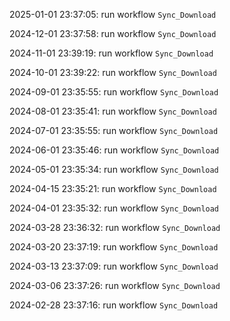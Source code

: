 2025-01-01 23:37:05: run workflow `Sync_Download` 

2024-12-01 23:37:58: run workflow `Sync_Download` 

2024-11-01 23:39:19: run workflow `Sync_Download` 

2024-10-01 23:39:22: run workflow `Sync_Download` 

2024-09-01 23:35:55: run workflow `Sync_Download` 

2024-08-01 23:35:41: run workflow `Sync_Download` 

2024-07-01 23:35:55: run workflow `Sync_Download` 

2024-06-01 23:35:46: run workflow `Sync_Download` 

2024-05-01 23:35:34: run workflow `Sync_Download` 

2024-04-15 23:35:21: run workflow `Sync_Download` 

2024-04-01 23:35:32: run workflow `Sync_Download` 

2024-03-28 23:36:32: run workflow `Sync_Download` 

2024-03-20 23:37:19: run workflow `Sync_Download` 

2024-03-13 23:37:09: run workflow `Sync_Download` 

2024-03-06 23:37:26: run workflow `Sync_Download` 

2024-02-28 23:37:16: run workflow `Sync_Download` 


